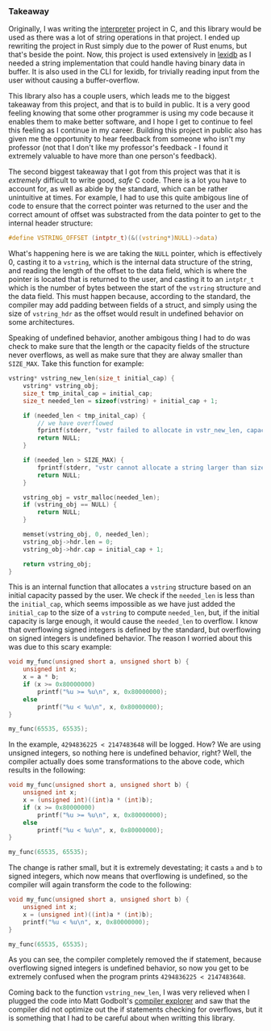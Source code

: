 
### Takeaway

Originally, I was writing the [interpreter](/projects/interpreter/)
project in C, and this library would be used as there was a lot
of string operations in that project. I ended up rewriting the
project in Rust simply due to the power of Rust enums, but that's
beside the point. Now, this project is used extensively in
[lexidb](/projects/db/) as I needed a string implementation
that could handle having binary data in buffer. It is also used
in the CLI for lexidb, for trivially reading input from the user
without causing a buffer-overflow.

This library also has a couple users, which leads me to the biggest
takeaway from this project, and that is to build in public.
It is a very good feeling knowing that some other programmer is
using my code because it enables them to make better software, and
I hope I get to continue to feel this feeling as I continue in my career.
Building this project in public also has given me the opportunity to
hear feedback from someone who isn't my professor (not that I don't like
my professor's feedback - I found it extremely valuable to have
more than one person's feedback).

The second biggest takeaway that I got from this project was that
it is _extremely_ difficult to write good, _safe_ C code. There is
a lot you have to account for, as well as abide by the standard, which
can be rather unintuitive at times. For example, I had to use this
quite ambigous line of code to ensure that the correct pointer was
returned to the user and the correct amount of offset was substracted
from the data pointer to get to the internal header structure:

```c
#define VSTRING_OFFSET (intptr_t)(&((vstring*)NULL)->data)
```

What's happening here is we are taking the `NULL` pointer, which
is effectively 0, casting it to a `vstring`, which is the internal
data structure of the string, and reading the length of the offset
to the data field, which is where the pointer is located that is
returned to the user, and casting it to an `intptr_t` which is the
number of bytes between the start of the `vstring` structure and
the data field. This must happen because, according to the standard,
the compiler may add padding between fields of a struct, and simply
using the size of `vstring_hdr` as the offset would result in
undefined behavior on some architectures.

Speaking of undefined behavior, another ambigous thing I had to
do was check to make sure that the length or the capacity fields
of the structure never overflows, as well as make sure that they
are alway smaller than `SIZE_MAX`. Take this function for example:

```c
vstring* vstring_new_len(size_t initial_cap) {
    vstring* vstring_obj;
    size_t tmp_inital_cap = initial_cap;
    size_t needed_len = sizeof(vstring) + initial_cap + 1;

    if (needed_len < tmp_inital_cap) {
        // we have overflowed
        fprintf(stderr, "vstr failed to allocate in vstr_new_len, capacity is too large\n");
        return NULL;
    }

    if (needed_len > SIZE_MAX) {
        fprintf(stderr, "vstr cannot allocate a string larger than size max (vstr_new_len)\n");
        return NULL;
    }

    vstring_obj = vstr_malloc(needed_len);
    if (vstring_obj == NULL) {
        return NULL;
    }

    memset(vstring_obj, 0, needed_len);
    vstring_obj->hdr.len = 0;
    vstring_obj->hdr.cap = initial_cap + 1;

    return vstring_obj;
}
```

This is an internal function that allocates a `vstring` structure
based on an initial capacity passed by the user. We check if
the `needed_len` is less than the `initial_cap`, which seems impossible
as we have just added the `initial_cap` to the size of a `vstring` to
compute `needed_len`, but, if the initial capacity is large enough,
it would cause the `needed_len` to overflow. I know that overflowing
signed integers is defined by the standard, but overflowing on signed integers
is undefined behavior. The reason I worried about this was due to this
scary example:

```c
void my_func(unsigned short a, unsigned short b) {
    unsigned int x;
    x = a * b;
    if (x >= 0x80000000)
        printf("%u >= %u\n", x, 0x80000000);
    else
        printf("%u < %u\n", x, 0x80000000);
}

my_func(65535, 65535);
```

In the example, `4294836225 < 2147483648` will be logged. How? We are
using unsigned integers, so nothing here is undefined behavior, right?
Well, the compiler actually does some transformations to the above code,
which results in the following:


```c
void my_func(unsigned short a, unsigned short b) {
    unsigned int x;
    x = (unsigned int)((int)a * (int)b);
    if (x >= 0x80000000)
        printf("%u >= %u\n", x, 0x80000000);
    else
        printf("%u < %u\n", x, 0x80000000);
}

my_func(65535, 65535);
```
The change is rather small, but it is extremely devestating; it casts `a` and `b`
to signed integers, which now means that overflowing is undefined, so the
compiler will again transform the code to the following:

```c
void my_func(unsigned short a, unsigned short b) {
    unsigned int x;
    x = (unsigned int)((int)a * (int)b);
    printf("%u < %u\n", x, 0x80000000);
}

my_func(65535, 65535);
```

As you can see, the compiler completely removed the if statement, because
overflowing signed integers is undefined behavior, so now you get to be
extremely confused when the program prints `4294836225 < 2147483648`.

Coming back to the function `vstring_new_len`, I was very relieved when I
plugged the code into Matt Godbolt's [compiler explorer](https://godbolt.org/) and
saw that the compiler did not optimize out the if statements checking for
overflows, but it is something that I had to be careful about when writting this
library.


